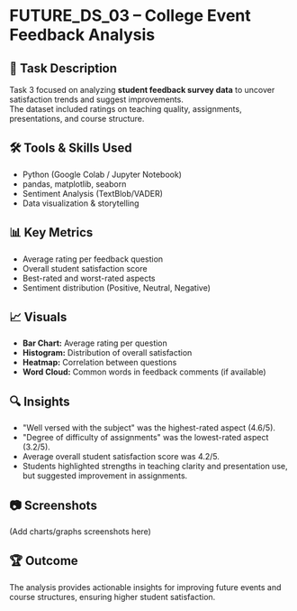 # FUTURE_DS_03 – College Event Feedback Analysis

## 📌 Task Description
Task 3 focused on analyzing **student feedback survey data** to uncover satisfaction trends and suggest improvements.  
The dataset included ratings on teaching quality, assignments, presentations, and course structure.

## 🛠️ Tools & Skills Used
- Python (Google Colab / Jupyter Notebook)
- pandas, matplotlib, seaborn
- Sentiment Analysis (TextBlob/VADER)
- Data visualization & storytelling

## 📊 Key Metrics
- Average rating per feedback question
- Overall student satisfaction score
- Best-rated and worst-rated aspects
- Sentiment distribution (Positive, Neutral, Negative)
## 📈 Visuals
- **Bar Chart:** Average rating per question
- **Histogram:** Distribution of overall satisfaction
- **Heatmap:** Correlation between questions
- **Word Cloud:** Common words in feedback comments (if available)

## 🔍 Insights
- "Well versed with the subject" was the highest-rated aspect (4.6/5).
- "Degree of difficulty of assignments" was the lowest-rated aspect (3.2/5).
- Average overall student satisfaction score was 4.2/5.
- Students highlighted strengths in teaching clarity and presentation use, but suggested improvement in assignments.

## 📷 Screenshots
(Add charts/graphs screenshots here)

## 🏆 Outcome
The analysis provides actionable insights for improving future events and course structures, ensuring higher student satisfaction.
